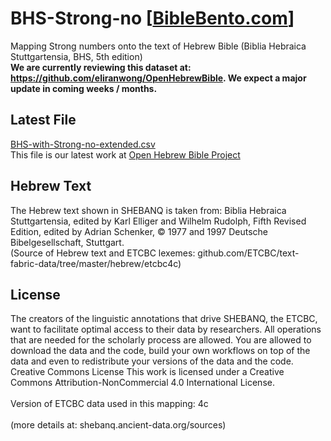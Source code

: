 # BHS-Strong-no [<a href="https://biblebento.com/" target="_blank">BibleBento.com</a>]
<p>Mapping Strong numbers onto the text of Hebrew Bible (Biblia Hebraica Stuttgartensia, BHS, 5th edition)<br />
<b>We are currently reviewing this dataset at: <a href='https://github.com/eliranwong/OpenHebrewBible'>https://github.com/eliranwong/OpenHebrewBible</a>.  We expect a major update in coming weeks / months.</b></p>

<h2>Latest File</h2>
<a href='https://github.com/eliranwong/BHS-Strong-no/blob/master/BHS-with-Strong-no-extended.csv'>BHS-with-Strong-no-extended.csv</a><br>
This file is our latest work at <a href='https://github.com/eliranwong/OpenHebrewBible'>Open Hebrew Bible Project</a>

<h2>Hebrew Text</h2>
<p>
The Hebrew text shown in SHEBANQ is taken from: Biblia Hebraica Stuttgartensia, edited by Karl Elliger and Wilhelm Rudolph, Fifth Revised Edition, edited by Adrian Schenker, © 1977 and 1997 Deutsche Bibelgesellschaft, Stuttgart.<br />
(Source of Hebrew text and ETCBC lexemes: github.com/ETCBC/text-fabric-data/tree/master/hebrew/etcbc4c)
</p>

<h2>License</h2>
<p>The creators of the linguistic annotations that drive SHEBANQ, the ETCBC, want to facilitate optimal access to their data by researchers. All operations that are needed for the scholarly process are allowed. You are allowed to download the data and the code, build your own workflows on top of the data and even to redistribute your versions of the data and the code.
<br />
Creative Commons License
This work is licensed under a Creative Commons Attribution-NonCommercial 4.0 International License.<br />
<br />
Version of ETCBC data used in this mapping: 4c<br /><br />
(more details at: shebanq.ancient-data.org/sources)
</p>
